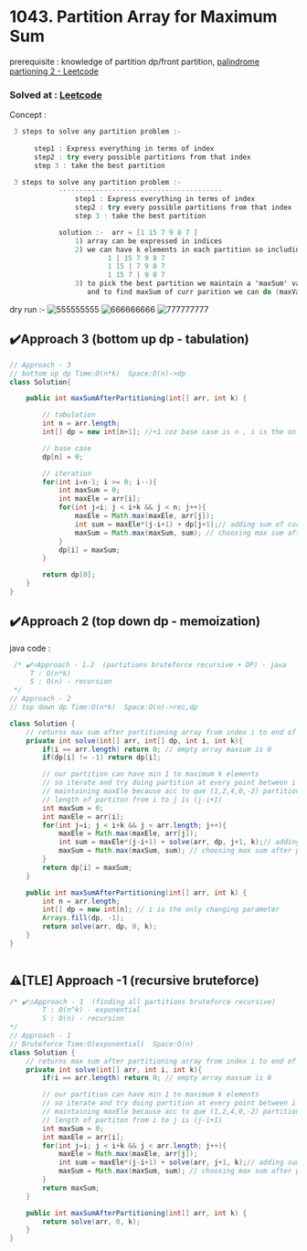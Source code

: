 # 1043. Partition Array for Maximum Sum

prerequisite : knowledge of partition dp/front partition, [palindrome partioning 2 - Leetcode](https://leetcode.com/problems/palindrome-partitioning-ii/)
### Solved at : [Leetcode](https://leetcode.com/problems/partition-array-for-maximum-sum/?envType=daily-question&envId=2024-02-03)

Concept : 
```java
 3 steps to solve any partition problem :- 
         
      step1 : Express everything in terms of index 
      step2 : try every possible partitions from that index
      step 3 : take the best partition 
```
```java
 3 steps to solve any partition problem :- 
            ----------------------------------------
                step1 : Express everything in terms of index 
                step2 : try every possible partitions from that index
                step 3 : take the best partition 

            solution :-  arr = [1 15 7 9 8 7 ]
                1) array can be expressed in indices
                2) we can have k elements in each partition so including i index we can have k types of partitions eg) 
                        1 | 15 7 9 8 7 
                        1 15 | 7 9 8 7 
                        1 15 7 | 9 8 7 
                3) to pick the best partition we maintain a 'maxSum' variable that will have best value among all 3 cases of i
                   and to find maxSum of curr parition we can do (maxValue*lengthOfPartition)


```

dry run :- 
![555555555](https://github.com/yashasviyadav1/DSA-Questions/assets/124666305/9a48a5e0-11c7-420b-a9bd-f094fca637c4)
![666666666](https://github.com/yashasviyadav1/DSA-Questions/assets/124666305/5cd98695-5a4a-4d59-988f-4e2b15e63759)
![777777777](https://github.com/yashasviyadav1/DSA-Questions/assets/124666305/9ebe68d2-3346-4e1d-8ae2-b8d2e75d39b8)

## ✔️Approach 3 (bottom up dp - tabulation)
```java
// Approach - 3
// bottom up dp Time:O(n*k)  Space:O(n)->dp
class Solution{

    public int maxSumAfterPartitioning(int[] arr, int k) {

        // tabulation
        int n = arr.length;
        int[] dp = new int[n+1]; //+1 coz base case is n , i is the only changing parameter

        // base case
        dp[n] = 0;

        // iteration
        for(int i=n-1; i >= 0; i--){
            int maxSum = 0;
            int maxEle = arr[i]; 
            for(int j=i; j < i+k && j < n; j++){
                maxEle = Math.max(maxEle, arr[j]);
                int sum = maxEle*(j-i+1) + dp[j+1];// adding sum of curr left partition with remaining right portion rec will find maxSum after partitioning it (left partition is till i to j so right array starts from j+1 index now )
                maxSum = Math.max(maxSum, sum); // choosing max sum after partitioning at different positions from i to i+k
            }
            dp[i] = maxSum;
        }

        return dp[0];
    }
}
```

## ✔️Approach 2 (top down dp - memoization)
java code : 
```java
 /* ✔️⭐Approach - 1.2  (partitions bruteforce recursive + DP) - java
     T : O(n*k)
     S : O(n) - recursion
 */
// Approach - 2
// top down dp Time:O(n*k)  Space:O(n)->rec,dp

class Solution {
    // returns max sum after partitioning array from index i to end of sizes not more then k
    private int solve(int[] arr, int[] dp, int i, int k){
        if(i == arr.length) return 0; // empty array maxsum is 0
        if(dp[i] != -1) return dp[i];

        // our partition can have min 1 to maximum k elements
        // so iterate and try doing partition at every point between i to i+k and choose partitioning scheme with maximum sum
        // maintaining maxEle because acc to que (1,2,4,0,-2) partition sum will be (4,4,4,4,4) => maxEle*len => 4*5 => 20 
        // length of partiton from i to j is (j-i+1)
        int maxSum = 0;
        int maxEle = arr[i]; 
        for(int j=i; j < i+k && j < arr.length; j++){
            maxEle = Math.max(maxEle, arr[j]);
            int sum = maxEle*(j-i+1) + solve(arr, dp, j+1, k);// adding sum of curr left partition with remaining right portion rec will find maxSum after partitioning it (left partition is till i to j so right array starts from j+1 index now )
            maxSum = Math.max(maxSum, sum); // choosing max sum after partitioning at different positions from i to i+k
        }
        return dp[i] = maxSum;
    }

    public int maxSumAfterPartitioning(int[] arr, int k) {
        int n = arr.length;
        int[] dp = new int[n]; // i is the only changing parameter
        Arrays.fill(dp, -1);
        return solve(arr, dp, 0, k);
    }
}
    
```

## ⚠️[TLE] Approach -1 (recursive bruteforce)
```java
/* ✔️⚠️Approach - 1  (finding all partitions bruteforce recursive)
        T : O(n^k) - exponential
        S : O(n) - recursion
*/
// Approach - 1
// Bruteforce Time:O(exponential)  Space:O(n)
class Solution {
    // returns max sum after partitioning array from index i to end of sizes not more then k
    private int solve(int[] arr, int i, int k){
        if(i == arr.length) return 0; // empty array maxsum is 0

        // our partition can have min 1 to maximum k elements
        // so iterate and try doing partition at every point between i to i+k and choose partitioning scheme with maximum sum
        // maintaining maxEle because acc to que (1,2,4,0,-2) partition sum will be (4,4,4,4,4) => maxEle*len => 4*5 => 20 
        // length of partiton from i to j is (j-i+1)
        int maxSum = 0;
        int maxEle = arr[i];
        for(int j=i; j < i+k && j < arr.length; j++){
            maxEle = Math.max(maxEle, arr[j]);
            int sum = maxEle*(j-i+1) + solve(arr, j+1, k);// adding sum of curr left partition with remaining right portion rec will find maxSum after partitioning it (left partition is till i to j so right array starts from j+1 index now )
            maxSum = Math.max(maxSum, sum); // choosing max sum after partitioning at different positions from i to i+k
        }
        return maxSum;
    }

    public int maxSumAfterPartitioning(int[] arr, int k) {
        return solve(arr, 0, k);
    }
}
    
```
